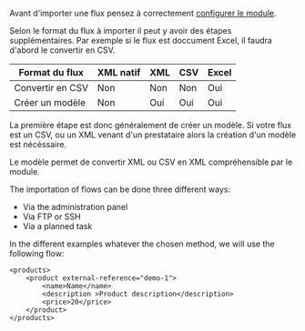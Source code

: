Avant d'importer une flux pensez à correctement [configurer le module](!fr/Installation).

Selon le format du flux à importer il peut y avoir des étapes supplémentaires. Par exemple si le flux est doccument Excel, il faudra d'abord le convertir en CSV.

| Format du flux   | XML natif | XML | CSV | Excel |
|------------------|-----------|-----|-----|-------|
| Convertir en CSV | Non       | Non | Non | Oui   |
| Créer un modèle  | Non       | Oui | Oui | Oui   |


La première étape est donc généralement de créer un modèle. Si votre flux est un CSV, ou un XML venant d'un prestataire alors la création d'un modèle est nécéssaire.

Le modèle permet de convertir XML ou CSV en XML compréhensible par le module.





The importation of flows can be done three different ways:

* Via the administration panel 
* Via FTP or SSH
* Via a planned task

In the different examples whatever the chosen method, we will use the following flow:

```
<products>
	<product external-reference="demo-1">
		<name>Name</name>
		<description >Product description</description>
		<price>20</price>
	</product>
</products>
```
